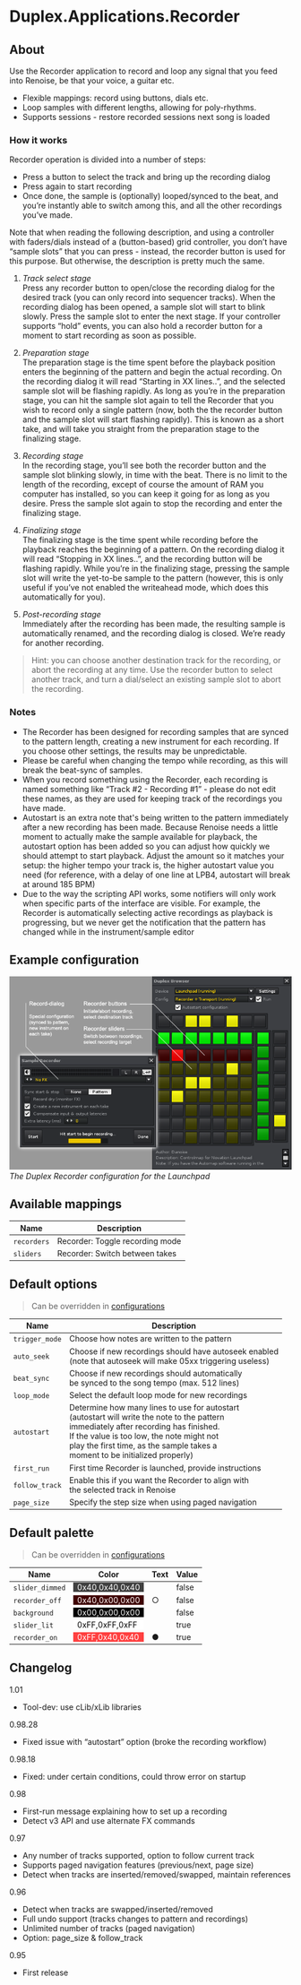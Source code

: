 # Duplex.Applications.Recorder

## About

Use the Recorder application to record and loop any signal that you feed into Renoise, be that your voice, a guitar etc. 

* Flexible mappings: record using buttons, dials etc.
* Loop samples with different lengths, allowing for poly-rhythms.
* Supports sessions - restore recorded sessions next song is loaded

### How it works

Recorder operation is divided into a number of steps:

* Press a button to select the track and bring up the recording dialog
* Press again to start recording
* Once done, the sample is (optionally) looped/synced to the beat, and you’re  instantly able to switch among this, and all the other recordings you’ve made. 

Note that when reading the following description, and using a controller with faders/dials instead of a (button-based) grid controller, you don’t have “sample slots” that you can press - instead, the recorder button is used for this purpose. But otherwise, the description is pretty much the same. 

 1. *Track select stage*  
    Press any recorder button to open/close the recording dialog for the desired 
    track (you can only record into sequencer tracks). When the recording dialog 
    has been opened, a sample slot will start to blink slowly. Press the sample 
    slot to enter the next stage. If your controller supports “hold” events, you 
    can also hold a recorder button for a moment to start recording as soon as 
    possible. 
 
 2. *Preparation stage*  
    The preparation stage is the time spent before the playback position enters 
    the beginning of the pattern and begin the actual recording. On the recording 
    dialog it will read “Starting in XX lines..”, and the selected sample slot 
    will be  flashing rapidly. As long as you’re in the preparation stage, you can 
    hit the sample slot again to tell the Recorder that you wish to record only a 
    single pattern (now, both the the recorder button and the sample slot will 
    start flashing rapidly). This is known as a short take, and will take you 
    straight from the preparation stage to the finalizing stage.
 
 3. *Recording stage*  
    In the recording stage, you’ll see both the recorder button and the sample 
    slot blinking slowly, in time with the beat. There is no limit to the length 
    of the recording, except of course the amount of RAM you computer has 
    installed, so you can keep it going for as long as you desire. 
    Press the sample slot again to stop the recording and enter the finalizing 
    stage.
 
 4. *Finalizing stage*  
    The finalizing stage is the time spent while recording before the playback 
    reaches the beginning of a pattern. On the recording dialog it will read 
    “Stopping in XX lines..”, and the recording button will be flashing rapidly. 
    While you’re in the finalizing stage, pressing the sample slot will write the 
    yet-to-be sample to the pattern (however, this is only useful if you’ve not 
    enabled the writeahead mode, which does this automatically for you). 
 
 5. *Post-recording stage*  
    Immediately after the recording has been made, the resulting sample is 
    automatically renamed, and the recording dialog is closed. We’re ready for 
    another recording. 

> Hint: you can choose another destination track for the recording, or abort the recording at any time. Use the recorder button to select another track, and turn a dial/select an existing sample slot to abort the recording.

### Notes

  - The Recorder has been designed for recording samples that are synced to the 
    pattern length, creating a new instrument for each recording. If you choose 
    other settings, the results may be unpredictable. 
  - Please be careful when changing the tempo while recording, as this will 
    break the beat-sync of samples.
  - When you record something using the Recorder, each recording is named 
    something like “Track #2 - Recording #1” - please do not edit these names, 
    as they are used for keeping track of the recordings you have made.
  - Autostart is an extra note that's being written to the pattern immediately
    after a new recording has been made. Because Renoise needs a little moment
    to actually make the sample available for playback, the autostart option 
    has been added so you can adjust how quickly we should attempt to start
    playback. Adjust the amount so it matches your setup: the higher tempo your
    track is, the higher autostart value you need (for reference, with a delay 
    of one line at LPB4, autostart will break at around 185 BPM)
  - Due to the way the scripting API works, some notifiers will only work when 
    specific parts of the interface are visible. For example, the Recorder is 
    automatically selecting active recordings as playback is progressing, but we 
    never get the notification that the pattern has changed while in the 
    instrument/sample editor

## Example configuration

![Recorder_on_launchpad.png](../Images/Recorder_on_launchpad.png)  
*The Duplex Recorder configuration for the Launchpad*

## Available mappings

| Name       | Description   |
| -----------|---------------|  
|`recorders`|Recorder: Toggle recording mode|  
|`sliders`|Recorder: Switch between takes|  

## Default options 
  
> Can be overridden in [configurations](../Configurations.md)

| Name          | Description   |
| ------------- |---------------|  
|`trigger_mode`|Choose how notes are written to the pattern|  
|`auto_seek`|Choose if new recordings should have autoseek enabled <br>(note that autoseek will make 05xx triggering useless)|  
|`beat_sync`|Choose if new recordings should automatically<br>be synced to the song tempo (max. 512 lines)|  
|`loop_mode`|Select the default loop mode for new recordings|  
|`autostart`|Determine how many lines to use for autostart<br>(autostart will write the note to the pattern<br>immediately after recording has finished.<br>If the value is too low, the note might not<br>play the first time, as the sample takes a<br>moment to be initialized properly)|  
|`first_run`|First time Recorder is launched, provide instructions|  
|`follow_track`|Enable this if you want the Recorder to align with <br>the selected track in Renoise|  
|`page_size`|Specify the step size when using paged navigation|  

## Default palette 
  
> Can be overridden in [configurations](../Configurations.md)

| Name          | Color|Text|Value|
| ------------- |------|----|-----|  
|`slider_dimmed`|<div style="padding-left:0.5em;padding-right:0.5em; background-color:#404040; color: white">0x40,0x40,0x40</div>||false|  
|`recorder_off`|<div style="padding-left:0.5em;padding-right:0.5em; background-color:#400000; color: white">0x40,0x00,0x00</div>|○|false|  
|`background`|<div style="padding-left:0.5em;padding-right:0.5em; background-color:#000000; color: white">0x00,0x00,0x00</div>||false|  
|`slider_lit`|<div style="padding-left:0.5em;padding-right:0.5em; background-color:#FFFFFF; color: black">0xFF,0xFF,0xFF</div>||true|  
|`recorder_on`|<div style="padding-left:0.5em;padding-right:0.5em; background-color:#FF4040; color: white">0xFF,0x40,0x40</div>|●|true|  

## Changelog

1.01
- Tool-dev: use cLib/xLib libraries

0.98.28
- Fixed issue with “autostart” option (broke the recording workflow)

0.98.18
- Fixed: under certain conditions, could throw error on startup

0.98
- First-run message explaining how to set up a recording
- Detect v3 API and use alternate FX commands

0.97
- Any number of tracks supported, option to follow current track
- Supports paged navigation features (previous/next, page size)
- Detect when tracks are inserted/removed/swapped, maintain references

0.96  
- Detect when tracks are swapped/inserted/removed
- Full undo support (tracks changes to pattern and recordings)
- Unlimited number of tracks (paged navigation)
- Option: page_size & follow_track

0.95  
- First release


